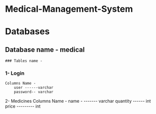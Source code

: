 # Medical-Management-System
# Databases
## Database name - medical

	### Tables name - 

### 1-  Login 
	Columns Name -
		user ------varchar
		password-- varchar
2-  Medicines
	Columns Name -
		name - ------- varchar
		quantity ------ int
		price ---------  int
